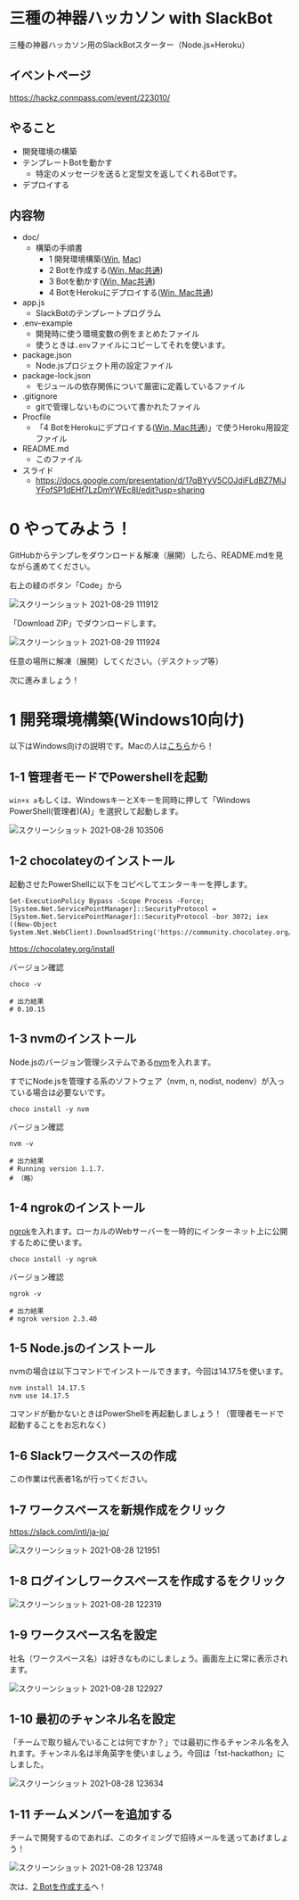# 三種の神器ハッカソン with SlackBot
三種の神器ハッカソン用のSlackBotスターター（Node.js×Heroku）

## イベントページ
https://hackz.connpass.com/event/223010/

## やること
- 開発環境の構築
- テンプレートBotを動かす
  - 特定のメッセージを送ると定型文を返してくれるBotです。
- デプロイする

## 内容物
- doc/
  - 構築の手順書
    - 1 開発環境構築([Win](./README.md#1-%E7%92%B0%E5%A2%83%E6%A7%8B%E7%AF%89%E6%89%8B%E9%A0%86windows10%E5%90%91%E3%81%91), [Mac](./doc/README-for-mac.md))
    - 2 Botを作成する([Win, Mac共通](./doc/create-bot.md))
    - 3 Botを動かす([Win, Mac共通](./doc/run-bot.md))
    - 4 BotをHerokuにデプロイする([Win, Mac共通](deploy-bot.md))
- app.js
  - SlackBotのテンプレートプログラム
- .env-example
  - 開発時に使う環境変数の例をまとめたファイル
  - 使うときは`.env`ファイルにコピーしてそれを使います。
- package.json
  - Node.jsプロジェクト用の設定ファイル
- package-lock.json
  - モジュールの依存関係について厳密に定義しているファイル
- .gitignore
  - gitで管理しないものについて書かれたファイル
- Procfile
  - 「4 BotをHerokuにデプロイする([Win, Mac共通](deploy-bot.md))」で使うHeroku用設定ファイル
- README.md
  - このファイル
- スライド
  - https://docs.google.com/presentation/d/17qBYyV5COJdiFLdBZ7MiJYFofSP1dEHf7LzDmYWEc8I/edit?usp=sharing

# 0 やってみよう！
GitHubからテンプレをダウンロード＆解凍（展開）したら、README.mdを見ながら進めてください。

右上の緑のボタン「Code」から

![スクリーンショット 2021-08-29 111912](https://user-images.githubusercontent.com/38881185/131236094-ffa41124-cdab-4bfd-a939-ff1a3c2d95f4.png)

「Download ZIP」でダウンロードします。

![スクリーンショット 2021-08-29 111924](https://user-images.githubusercontent.com/38881185/131236105-d30a0c2c-8587-4ec5-8e54-db8204e0343f.png)

任意の場所に解凍（展開）してください。（デスクトップ等）

次に進みましょう！

# 1 開発環境構築(Windows10向け)
以下はWindows向けの説明です。Macの人は[こちら](./doc/README-for-mac.md)から！

## 1-1 管理者モードでPowershellを起動
`win+x a`もしくは、WindowsキーとXキーを同時に押して「Windows PowerShell(管理者)(A)」を選択して起動します。

![スクリーンショット 2021-08-28 103506](https://user-images.githubusercontent.com/38881185/131204213-dcf5ddc2-78a3-4f43-8c53-8a9d0182090f.png)

## 1-2 chocolateyのインストール
起動させたPowerShellに以下をコピペしてエンターキーを押します。

```
Set-ExecutionPolicy Bypass -Scope Process -Force; [System.Net.ServicePointManager]::SecurityProtocol = [System.Net.ServicePointManager]::SecurityProtocol -bor 3072; iex ((New-Object System.Net.WebClient).DownloadString('https://community.chocolatey.org/install.ps1'))
```

https://chocolatey.org/install

バージョン確認

```
choco -v

# 出力結果
# 0.10.15
```

## 1-3 nvmのインストール
Node.jsのバージョン管理システムである[nvm](https://github.com/nvm-sh/nvm/blob/master/README.md)を入れます。

すでにNode.jsを管理する系のソフトウェア（nvm, n, nodist, nodenv）が入っている場合は必要ないです。

```
choco install -y nvm
```

バージョン確認

```
nvm -v

# 出力結果
# Running version 1.1.7.
# （略）
```

## 1-4 ngrokのインストール
[ngrok](https://ngrok.com)を入れます。ローカルのWebサーバーを一時的にインターネット上に公開するために使います。

```
choco install -y ngrok
```

バージョン確認

```
ngrok -v

# 出力結果
# ngrok version 2.3.40
```

## 1-5 Node.jsのインストール
nvmの場合は以下コマンドでインストールできます。今回は14.17.5を使います。

```
nvm install 14.17.5
nvm use 14.17.5
```

コマンドが動かないときはPowerShellを再起動しましょう！（管理者モードで起動することをお忘れなく）

## 1-6 Slackワークスペースの作成
この作業は代表者1名が行ってください。

## 1-7 ワークスペースを新規作成をクリック
https://slack.com/intl/ja-jp/

![スクリーンショット 2021-08-28 121951](https://user-images.githubusercontent.com/38881185/131204692-340c8db0-5397-4d6e-88d9-68431d9ee686.png)

## 1-8 ログインしワークスペースを作成するをクリック

![スクリーンショット 2021-08-28 122319](https://user-images.githubusercontent.com/38881185/131204775-ab6ea6c6-40a6-40f5-b300-b60225e18dff.png)

## 1-9 ワークスペース名を設定
社名（ワークスペース名）は好きなものにしましょう。画面左上に常に表示されます。

![スクリーンショット 2021-08-28 122927](https://user-images.githubusercontent.com/38881185/131204916-825c59c9-2b8a-470a-b383-e0f03c3efa9b.png)

## 1-10 最初のチャンネル名を設定
「チームで取り組んでいることは何ですか？」では最初に作るチャンネル名を入れます。チャンネル名は半角英字を使いましょう。今回は「tst-hackathon」にしました。

![スクリーンショット 2021-08-28 123634](https://user-images.githubusercontent.com/38881185/131205052-b7cc88dd-3d03-4df1-9061-410d40dac962.png)

## 1-11 チームメンバーを追加する
チームで開発するのであれば、このタイミングで招待メールを送ってあげましょう！

![スクリーンショット 2021-08-28 123748](https://user-images.githubusercontent.com/38881185/131205204-ee267c8e-548a-455d-86f1-8ea4b6c4ebe5.png)

次は、[2 Botを作成する](./doc/create-bot.md)へ！
